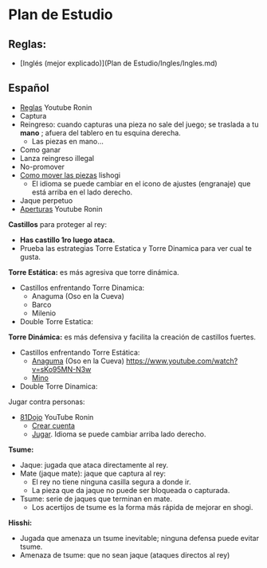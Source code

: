 # Plan de Estudio

## Reglas:
* [Inglés (mejor explicado)](Plan de Estudio/Ingles/Ingles.md)

## Español
- [Reglas](https://www.youtube.com/watch?v=UaIue0aTWpo&amp;t=2m25s) Youtube Ronin
- Captura
- Reingreso: cuando capturas una pieza no sale del juego; se traslada a tu **mano** ; afuera del tablero en tu esquina derecha.
  - Las piezas en mano…
- Como ganar
- Lanza reingreso illegal
- No-promover
- [Como mover las piezas](https://lishogi.org/learn#/) lishogi
  - El idioma se puede cambiar en el icono de ajustes (engranaje) que está arriba en el lado derecho.
- Jaque perpetuo
- [Aperturas](https://www.youtube.com/watch?v=5dacA8iKvDc&amp;t=1m40s) Youtube Ronin

**Castillos** para proteger al rey:

- **Has castillo 1ro luego ataca.**
- Prueba las estrategias Torre Estatica y Torre Dinamica para ver cual te gusta.

**Torre Estática:** es más agresiva que torre dinámica.

- Castillos enfrentando Torre Dinamica:
  - Anaguma (Oso en la Cueva)
  - Barco
  - Milenio
- Double Torre Estatica:

**Torre Dinámica:** es más defensiva y facilita la creación de castillos fuertes.

- Castillos enfrentando Torre Estática:
  - [Anaguma](https://shogienespanol.blogspot.com/2015/09/castillo-anaguma.html?m=1) (Oso en la Cueva) https://www.youtube.com/watch?v=sKo95MN-N3w
  - [Mino](https://shogienespanol.blogspot.com/2015/08/castillo-mino.html?m=1)
- Double Torre Dinamica:

Jugar contra personas:

- [81Dojo](https://www.youtube.com/watch?v=GR8rnUwZNj4) YouTube Ronin
  - [Crear cuenta](https://system.81dojo.com/en/players/sign_up)
  - [Jugar](http://81dojo.com/client/?locale=en). Idioma se puede cambiar arriba lado derecho.

**Tsume:**

- Jaque: jugada que ataca directamente al rey.
- Mate (jaque mate): jaque que captura al rey:
  - El rey no tiene ninguna casilla segura a donde ir.
  - La pieza que da jaque no puede ser bloqueada o capturada.
- Tsume: serie de jaques que terminan en mate.
  - Los acertijos de tsume es la forma más rápida de mejorar en shogi.

**Hisshi:**

- Jugada que amenaza un tsume inevitable; ninguna defensa puede evitar tsume.
- Amenaza de tsume: que no sean jaque (ataques directos al rey)
